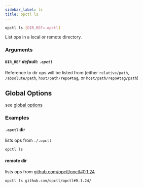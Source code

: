 ```yaml
---
sidebar_label: ls
title: opctl ls
---
```


```sh
opctl ls [DIR_REF=.opctl]
```

List ops in a local or remote directory.

### Arguments

#### `DIR_REF` *default: `.opctl`*
Reference to dir ops will be listed from (either `relative/path`, `/absolute/path`, `host/path/repo#tag`, or `host/path/repo#tag/path`)

## Global Options
see [global options](global-options.md)

### Examples

#### `.opctl` dir
lists ops from `./.opctl`

```sh
opctl ls
```

#### remote dir
lists ops from [github.com/opctl/opctl#0.1.24](https://github.com/opctl/opctl/tree/0.1.24)

```sh
opctl ls github.com/opctl/opctl#0.1.24/
```